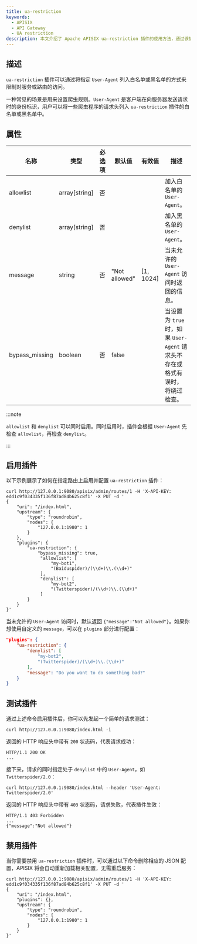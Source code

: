 ```yaml
---
title: ua-restriction
keywords:
  - APISIX
  - API Gateway
  - UA restriction
description: 本文介绍了 Apache APISIX ua-restriction 插件的使用方法，通过该插件可以将指定的 User-Agent 列入白名单或黑名单来限制对服务或路由的访问。
---
```


<!--
#
# Licensed to the Apache Software Foundation (ASF) under one or more
# contributor license agreements.  See the NOTICE file distributed with
# this work for additional information regarding copyright ownership.
# The ASF licenses this file to You under the Apache License, Version 2.0
# (the "License"); you may not use this file except in compliance with
# the License.  You may obtain a copy of the License at
#
#     http://www.apache.org/licenses/LICENSE-2.0
#
# Unless required by applicable law or agreed to in writing, software
# distributed under the License is distributed on an "AS IS" BASIS,
# WITHOUT WARRANTIES OR CONDITIONS OF ANY KIND, either express or implied.
# See the License for the specific language governing permissions and
# limitations under the License.
#
-->

## 描述

`ua-restriction` 插件可以通过将指定 `User-Agent` 列入白名单或黑名单的方式来限制对服务或路由的访问。

一种常见的场景是用来设置爬虫规则。`User-Agent` 是客户端在向服务器发送请求时的身份标识，用户可以将一些爬虫程序的请求头列入 `ua-restriction` 插件的白名单或黑名单中。

## 属性

| 名称    | 类型          | 必选项 | 默认值 | 有效值 | 描述                             |
| --------- | ------------- | ------ | ------ | ------ | -------------------------------- |
| allowlist | array[string] | 否   |        |        | 加入白名单的 `User-Agent`。 |
| denylist  | array[string] | 否   |        |        | 加入黑名单的 `User-Agent`。 |
| message | string  | 否   | "Not allowed" | [1, 1024] | 当未允许的 `User-Agent` 访问时返回的信息。 |
| bypass_missing | boolean       | 否    | false   |       | 当设置为 `true` 时，如果 `User-Agent` 请求头不存在或格式有误时，将绕过检查。 |

:::note

`allowlist` 和 `denylist` 可以同时启用。同时启用时，插件会根据 `User-Agent` 先检查 `allowlist`，再检查 `denylist`。

:::

## 启用插件

以下示例展示了如何在指定路由上启用并配置 `ua-restriction` 插件：

```shell
curl http://127.0.0.1:9080/apisix/admin/routes/1 -H 'X-API-KEY: edd1c9f034335f136f87ad84b625c8f1' -X PUT -d '
{
    "uri": "/index.html",
    "upstream": {
        "type": "roundrobin",
        "nodes": {
            "127.0.0.1:1980": 1
        }
    },
    "plugins": {
        "ua-restriction": {
            "bypass_missing": true,
             "allowlist": [
                 "my-bot1",
                 "(Baiduspider)/(\\d+)\\.(\\d+)"
             ],
             "denylist": [
                 "my-bot2",
                 "(Twitterspider)/(\\d+)\\.(\\d+)"
             ]
        }
    }
}'
```

当未允许的 `User-Agent` 访问时，默认返回 `{"message":"Not allowed"}`。如果你想使用自定义的 `message`，可以在 `plugins` 部分进行配置：

```json
"plugins": {
    "ua-restriction": {
        "denylist": [
            "my-bot2",
            "(Twitterspider)/(\\d+)\\.(\\d+)"
        ],
        "message": "Do you want to do something bad?"
    }
}
```

## 测试插件

通过上述命令启用插件后，你可以先发起一个简单的请求测试：

```shell
curl http://127.0.0.1:9080/index.html -i
```

返回的 HTTP 响应头中带有 `200` 状态码，代表请求成功：

```shell
HTTP/1.1 200 OK
...
```

接下来，请求的同时指定处于 `denylist` 中的 `User-Agent`，如 `Twitterspider/2.0`：

```shell
curl http://127.0.0.1:9080/index.html --header 'User-Agent: Twitterspider/2.0'
```

返回的 HTTP 响应头中带有 `403` 状态码，请求失败，代表插件生效：

```shell
HTTP/1.1 403 Forbidden
...
{"message":"Not allowed"}
```

## 禁用插件

当你需要禁用 `ua-restriction` 插件时，可以通过以下命令删除相应的 JSON 配置，APISIX 将会自动重新加载相关配置，无需重启服务：

```shell
curl http://127.0.0.1:9080/apisix/admin/routes/1 -H 'X-API-KEY: edd1c9f034335f136f87ad84b625c8f1' -X PUT -d '
{
    "uri": "/index.html",
    "plugins": {},
    "upstream": {
        "type": "roundrobin",
        "nodes": {
            "127.0.0.1:1980": 1
        }
    }
}'
```
